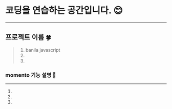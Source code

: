 # 코딩을 연습하는 공간입니다. :blush:
***
## 프로젝트 이름 :four_leaf_clover:
> 1. banila javascript
> 2. 
> 3.
### momento 기능 설명 :hibiscus:
***
1.
2.
3.
